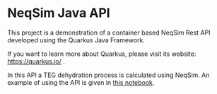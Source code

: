 # NeqSim Java API

This project is a demonstration of a container based NeqSim Rest API developed using the Quarkus Java Framework. 

If you want to learn more about Quarkus, please visit its website: https://quarkus.io/ .

In this API a TEG dehydration process is calculated using NeqSim. An example of using the API is given in [this notebook](https://github.com/EvenSol/NeqSim-Colab/blob/master/API/java/example/TEGprocess.ipynb).
